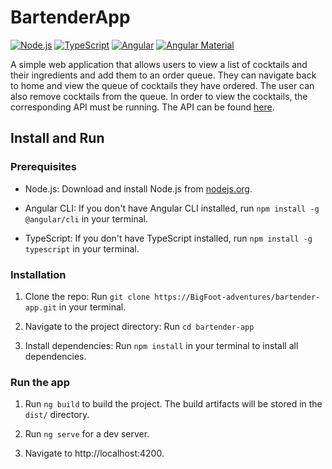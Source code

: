 # BartenderApp

[![Node.js](https://img.shields.io/badge/Node.js-%3E%3D%2012-brightgreen.svg)](https://nodejs.org/)
[![TypeScript](https://img.shields.io/badge/TypeScript-%3E%3D%204.0-blue.svg)](https://www.typescriptlang.org/)
[![Angular](https://img.shields.io/badge/Angular-%3E%3D%2011.0-red.svg)](https://angular.io/)
[![Angular Material](https://img.shields.io/badge/Angular%20Material-%3E%3D%2011.0-orange.svg)](https://material.angular.io/)

A simple web application that allows users to view a list of cocktails and their ingredients and add them to an order queue. They can navigate back to home and view the queue of cocktails they have ordered. The user can also remove cocktails from the queue. In order to view the cocktails, the corresponding API must be running. The API can be found [here](https://github.com/BigFoot-adventures/bartender-app-api).

## Install and Run

### Prerequisites

- Node.js: Download and install Node.js from [nodejs.org](https://nodejs.org/).

- Angular CLI: If you don't have Angular CLI installed, run `npm install -g @angular/cli` in your terminal.
- TypeScript: If you don't have TypeScript installed, run `npm install -g typescript` in your terminal.

### Installation

1.  Clone the repo: Run `git clone https://BigFoot-adventures/bartender-app.git` in your terminal.

2.  Navigate to the project directory: Run `cd bartender-app`

3.  Install dependencies: Run `npm install` in your terminal to install all dependencies.

### Run the app

1. Run `ng build` to build the project. The build artifacts will be stored in the `dist/` directory.

2. Run `ng serve` for a dev server. 

3. Navigate to http://localhost:4200.